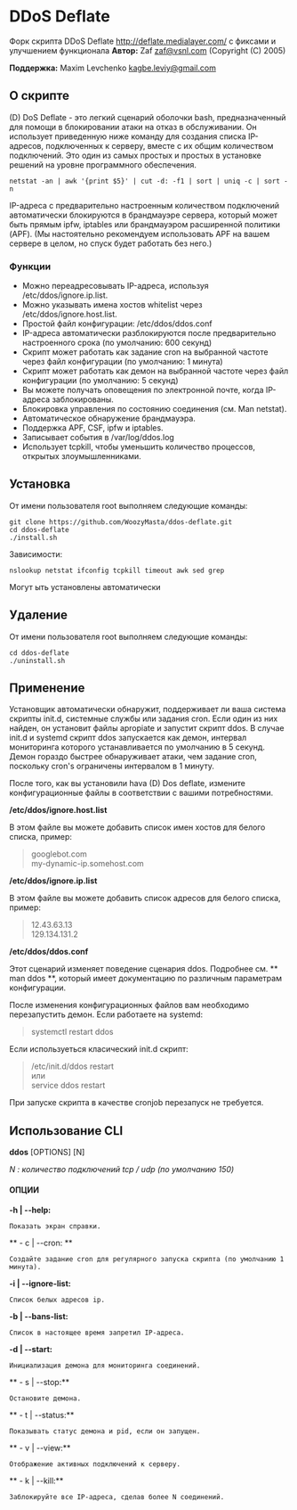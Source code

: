 # DDoS Deflate
Форк скрипта DDoS Deflate http://deflate.medialayer.com/ с фиксами и улучшением  функционала
**Автор:** Zaf <zaf@vsnl.com> (Copyright (C) 2005)

**Поддержка:** Maxim Levchenko <kagbe.leviy@gmail.com>

## О скрипте

(D) DoS Deflate - это легкий сценарий оболочки bash, предназначенный для помощи в блокировании атаки на отказ в обслуживании. Он использует приведенную ниже команду для создания списка IP-адресов, подключенных к серверу, вместе с их общим количеством подключений. Это один из самых простых и простых в установке решений на уровне программного обеспечения.

```shell
netstat -an | awk '{print $5}' | cut -d: -f1 | sort | uniq -c | sort -n
```

IP-адреса с предварительно настроенным количеством подключений автоматически блокируются в брандмауэре сервера, который может быть прямым ipfw, iptables или брандмауэром расширенной политики (APF). (Мы настоятельно рекомендуем использовать APF на вашем сервере в целом, но спуск будет работать без него.)

### Функции

* Можно переадресовывать IP-адреса, используя /etc/ddos/ignore.ip.list.
* Можно указывать имена хостов whitelist через /etc/ddos/ignore.host.list.
* Простой файл конфигурации: /etc/ddos/ddos.conf
* IP-адреса автоматически разблокируются после предварительно настроенного срока (по умолчанию: 600 секунд)
* Скрипт может работать как задание cron на выбранной частоте через файл конфигурации (по умолчанию: 1 минута)
* Скрипт может работать как демон на выбранной частоте через файл конфигурации (по умолчанию: 5 секунд)
* Вы можете получать оповещения по электронной почте, когда IP-адреса заблокированы.
* Блокировка управления по состоянию соединения (см. Man netstat).
* Автоматическое обнаружение брандмауэра.
* Поддержка APF, CSF, ipfw и iptables.
* Записывает события в /var/log/ddos.log
* Использует tcpkill, чтобы уменьшить количество процессов, открытых злоумышленниками.

## Установка

От имени пользователя root выполняем следующие команды:

```shell
git clone https://github.com/WoozyMasta/ddos-deflate.git
cd ddos-deflate
./install.sh
```

Зависимости:

```
nslookup netstat ifconfig tcpkill timeout awk sed grep
```

Могут ыть установлены автоматически

## Удаление

От имени пользователя root выполняем следующие команды:

```shell
cd ddos-deflate
./uninstall.sh
```

## Применение

Установщик автоматически обнаружит, поддерживает ли ваша система скрипты init.d, системные службы или задания cron. Если один из них найден, он установит файлы apropiate и запустит скрипт ddos. В случае init.d и systemd скрипт ddos запускается как демон, интервал мониторинга которого устанавливается по умолчанию в 5 секунд. Демон гораздо быстрее обнаруживает атаки, чем задание cron, поскольку cron's ограничены интервалом в 1 минуту.

После того, как вы установили hava (D) Dos deflate, измените конфигурационные файлы в соответствии с вашими потребностями.

**/etc/ddos/ignore.host.list**

В этом файле вы можете добавить список имен хостов для белого списка, пример:

> googlebot.com <br />
> my-dynamic-ip.somehost.com

**/etc/ddos/ignore.ip.list**

В этом файле вы можете добавить список адресов для белого списка, пример:

> 12.43.63.13 <br />
> 129.134.131.2

**/etc/ddos/ddos.conf**

Этот сценарий изменяет поведение сценария ddos. 
Подробнее см. ** man ddos **, который имеет документацию по различным параметрам конфигурации.

После изменения конфигурационных файлов вам необходимо перезапустить демон.
Если работаете на systemd:
> systemctl restart ddos

Если используеться класический init.d скрипт:

> /etc/init.d/ddos restart <br />
> или <br />
> service ddos restart

При запуске скрипта в качестве cronjob перезапуск не требуется.

## Использование CLI  

**ddos** [OPTIONS] [N]

*N : количество подключений tcp / udp (по умолчанию 150)*

#### ОПЦИИ

**-h | --help:**

    Показать экран справки.

** - c | --cron: **

    Создайте задание cron для регулярного запуска скрипта (по умолчанию 1 минута).

**-i | --ignore-list:**

    Список белых адресов ip.

**-b | --bans-list:**

    Список в настоящее время запретил IP-адреса.

**-d | --start:**

    Инициализация демона для мониторинга соединений.

** - s | --stop:**

    Остановите демона.

** - t | --status:**

    Показывать статус демона и pid, если он запущен.

** - v | --view:**

    Отображение активных подключений к серверу.

** - k | --kill:**

    Заблокируйте все IP-адреса, сделав более N соединений.
